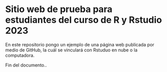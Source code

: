 # Sitio web de prueba para estudiantes del curso de R y Rstudio 2023

En este repositorio pongo un ejemplo de una página web publicada por medio de GitHub, la cuál se vinculará con Rstuduo en nube o la computadora.

Fin del documento..